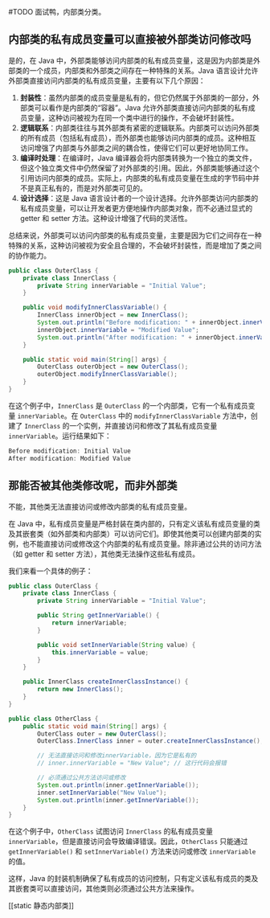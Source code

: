 #TODO 面试鸭，内部类分类。

## 内部类的私有成员变量可以直接被外部类访问修改吗

是的，在 Java 中，外部类能够访问内部类的私有成员变量，这是因为内部类是外部类的一个成员，内部类和外部类之间存在一种特殊的关系。Java 语言设计允许外部类直接访问内部类的私有成员变量，主要有以下几个原因：

1. **封装性**：虽然内部类的成员变量是私有的，但它仍然属于外部类的一部分，外部类可以看作是内部类的“容器”。Java 允许外部类直接访问内部类的私有成员变量，这种访问被视为在同一个类中进行的操作，不会破坏封装性。
2. **逻辑联系**：内部类往往与其外部类有紧密的逻辑联系。内部类可以访问外部类的所有成员（包括私有成员），而外部类也能够访问内部类的成员。这种相互访问增强了内部类与外部类之间的耦合性，使得它们可以更好地协同工作。
3. **编译时处理**：在编译时，Java 编译器会将内部类转换为一个独立的类文件，但这个独立类文件中仍然保留了对外部类的引用。因此，外部类能够通过这个引用访问内部类的成员。实际上，内部类的私有成员变量在生成的字节码中并不是真正私有的，而是对外部类可见的。
4. **设计选择**：这是 Java 语言设计者的一个设计选择。允许外部类访问内部类的私有成员变量，可以让开发者更方便地操作内部类对象，而不必通过显式的 getter 和 setter 方法。这种设计增强了代码的灵活性。

总结来说，外部类可以访问内部类的私有成员变量，主要是因为它们之间存在一种特殊的关系，这种访问被视为安全且合理的，不会破坏封装性，而是增加了类之间的协作能力。

```java
public class OuterClass {
    private class InnerClass {
        private String innerVariable = "Initial Value";
    }

    public void modifyInnerClassVariable() {
        InnerClass innerObject = new InnerClass();
        System.out.println("Before modification: " + innerObject.innerVariable);
        innerObject.innerVariable = "Modified Value";
        System.out.println("After modification: " + innerObject.innerVariable);
    }

    public static void main(String[] args) {
        OuterClass outerObject = new OuterClass();
        outerObject.modifyInnerClassVariable();
    }
}

```

在这个例子中，`InnerClass` 是 `OuterClass` 的一个内部类，它有一个私有成员变量 `innerVariable`。在 `OuterClass` 中的 `modifyInnerClassVariable` 方法中，创建了 `InnerClass` 的一个实例，并直接访问和修改了其私有成员变量 `innerVariable`。运行结果如下：

```java
Before modification: Initial Value
After modification: Modified Value
```

## 那能否被其他类修改呢，而非外部类

不能，其他类无法直接访问或修改内部类的私有成员变量。

在 Java 中，私有成员变量是严格封装在类内部的，只有定义该私有成员变量的类及其嵌套类（如外部类和内部类）可以访问它们。即使其他类可以创建内部类的实例，也不能直接访问或修改这个内部类的私有成员变量。除非通过公共的访问方法（如 getter 和 setter 方法），其他类无法操作这些私有成员。

我们来看一个具体的例子：

```java
public class OuterClass {
    private class InnerClass {
        private String innerVariable = "Initial Value";

        public String getInnerVariable() {
            return innerVariable;
        }

        public void setInnerVariable(String value) {
            this.innerVariable = value;
        }
    }

    public InnerClass createInnerClassInstance() {
        return new InnerClass();
    }
}

public class OtherClass {
    public static void main(String[] args) {
        OuterClass outer = new OuterClass();
        OuterClass.InnerClass inner = outer.createInnerClassInstance();

        // 无法直接访问和修改innerVariable，因为它是私有的
        // inner.innerVariable = "New Value"; // 这行代码会报错

        // 必须通过公共方法访问或修改
        System.out.println(inner.getInnerVariable());
        inner.setInnerVariable("New Value");
        System.out.println(inner.getInnerVariable());
    }
}

```

在这个例子中，`OtherClass` 试图访问 `InnerClass` 的私有成员变量 `innerVariable`，但是直接访问会导致编译错误。因此，`OtherClass` 只能通过 `getInnerVariable()` 和 `setInnerVariable()` 方法来访问或修改 `innerVariable` 的值。

这样，Java 的封装机制确保了私有成员的访问控制，只有定义该私有成员的类及其嵌套类可以直接访问，其他类则必须通过公共方法来操作。

[[static 静态内部类]]
